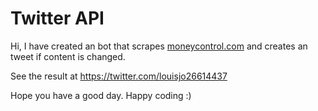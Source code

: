 # Twitter API #

Hi, I have created an bot that scrapes [moneycontrol.com](https://www.moneycontrol.com/) and creates an tweet if content is changed.

See the result at https://twitter.com/louisjo26614437

Hope you have a good day. Happy coding :)
